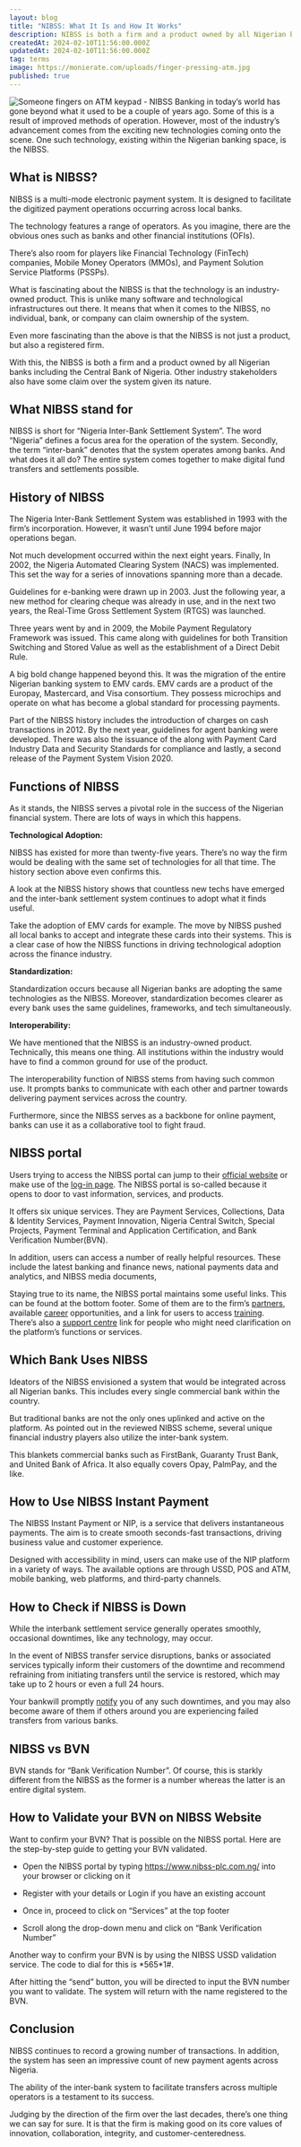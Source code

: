 ```yaml
---
layout: blog
title: "NIBSS: What It Is and How It Works"
description: NIBSS is both a firm and a product owned by all Nigerian banks including the Central Bank of Nigeria. Click to read about both sides of the infrastructure in this article.
createdAt: 2024-02-10T11:56:00.000Z
updatedAt: 2024-02-10T11:56:00.000Z
tag: terms
image: https://monierate.com/uploads/finger-pressing-atm.jpg
published: true
---
```

![Someone fingers on ATM keypad  - NIBSS](https://monierate.com/uploads/finger-pressing-atm.jpg)
Banking in today’s world has gone beyond what it used to be a couple of years ago. Some of this is a result of improved methods of operation. However, most of the industry’s advancement comes from the exciting new technologies coming onto the scene. One such technology, existing within the Nigerian banking space, is the NIBSS.  

## What is NIBSS?
NIBSS is a multi-mode electronic payment system. It is designed to facilitate the digitized payment operations occurring across local banks. 

The technology features a range of operators. As you imagine, there are the obvious ones such as banks and other financial institutions (OFIs). 

There’s also room for players like Financial Technology (FinTech) companies, Mobile Money Operators (MMOs), and Payment Solution Service Platforms (PSSPs). 

What is fascinating about the NIBSS is that the technology is an industry-owned product. This is unlike many software and technological infrastructures out there. It means that when it comes to the NIBSS, no individual, bank, or company can claim ownership of the system. 

Even more fascinating than the above is that the NIBSS is not just a product, but also a registered firm. 

With this, the NIBSS is both a firm and a product owned by all Nigerian banks including the Central Bank of Nigeria. Other industry stakeholders also have some claim over the system given its nature.  


## What NIBSS stand for

NIBSS is short for “Nigeria Inter-Bank Settlement System”. The word “Nigeria” defines a focus area for the operation of the system. Secondly, the term “inter-bank” denotes that the system operates among banks. And what does it all do? The entire system comes together to make digital fund transfers and settlements possible. 


## History of NIBSS

The Nigeria Inter-Bank Settlement System was established in 1993 with the firm’s incorporation. However, it wasn’t until June 1994 before major operations began. 

Not much development occurred within the next eight years. Finally, In 2002, the Nigeria Automated Clearing System (NACS) was implemented. This set the way for a series of innovations spanning more than a decade. 

Guidelines for e-banking were drawn up in 2003. Just the following year, a new method for clearing cheque was already in use, and in the next two years, the Real-Time Gross Settlement System (RTGS) was launched.  

Three years went by and in 2009, the Mobile Payment Regulatory Framework was issued. This came along with guidelines for both Transition Switching and Stored Value as well as the establishment of a Direct Debit Rule. 

A big bold change happened beyond this. It was the migration of the entire Nigerian banking system to EMV cards. EMV cards are a product of the Europay, Mastercard, and Visa consortium. They possess microchips and operate on what has become a global standard for processing payments.  

Part of the NIBSS history includes the introduction of charges on cash transactions in 2012. By the next year, guidelines for agent banking were developed. There was also the issuance of the along with Payment Card Industry Data and Security  Standards for compliance and lastly, a second release of the Payment System Vision 2020. 


## Functions of NIBSS 

As it stands, the NIBSS serves a pivotal role in the success of the Nigerian financial system. There are lots of ways in which this happens.

**Technological Adoption:**

NIBSS has existed for more than twenty-five years. There’s no way the firm would be dealing with the same set of technologies for all that time. The history section above even confirms this.  

A look at the NIBSS history shows that countless new techs have emerged and the inter-bank settlement system continues to adopt what it finds useful. 

Take the adoption of EMV cards for example. The move by NIBSS pushed all local banks to accept and integrate these cards into their systems. This is a clear case of how the NIBSS functions in driving technological adoption across the finance industry. 

**Standardization:**

Standardization occurs because all Nigerian banks are adopting the same technologies as the NIBSS. Moreover, standardization becomes clearer as every bank uses the same guidelines, frameworks, and tech simultaneously.  

**Interoperability:**

We have mentioned that the NIBSS is an industry-owned product. Technically, this means one thing. All institutions within the industry would have to find a common ground for use of the product. 

The interoperability function of NIBSS stems from having such common use. It prompts banks to communicate with each other and partner towards delivering payment services across the country. 

Furthermore, since the NIBSS serves as a backbone for online payment, banks can use it as a collaborative tool to fight fraud.


## NIBSS portal 

Users trying to access the NIBSS portal can jump to their [official website](https://nibss-plc.com.ng/log-in/) or make use of the [log-in page](https://nibss-plc.com.ng/log-in/). The NIBSS portal is so-called because it opens to door to vast information, services, and products. 

It offers six unique services. They are Payment Services, Collections, Data & Identity Services, Payment Innovation, Nigeria Central Switch, Special Projects, Payment Terminal and Application Certification, and Bank Verification Number(BVN).

In addition, users can access a number of really helpful resources. These include the latest banking and finance news, national payments data and analytics, and NIBSS media documents, 

Staying true to its name, the NIBSS portal maintains some useful links. This can be found at the bottom footer. Some of them are to the firm’s [partners](https://nibss-plc.com.ng/partners/), available [career](https://nibss-plc.com.ng/?page_id=495) opportunities, and a link for users to access [training](https://nibss-plc.com.ng/?page_id=495). There’s also a [support centre](https://contactcentre.nibss-plc.com.ng/support/home) link for people who might need clarification on the platform’s functions or services. 


## Which Bank Uses NIBSS

Ideators of the NIBSS envisioned a system that would be integrated across all Nigerian banks. This includes every single commercial bank within the country. 

But traditional banks are not the only ones uplinked and active on the platform. As pointed out in the reviewed NIBSS scheme, several unique financial industry players also utilize the inter-bank system. 

This blankets commercial banks such as FirstBank, Guaranty Trust Bank, and United Bank of Africa. It also equally covers Opay, PalmPay, and the like. 


## How to Use NIBSS Instant Payment

The NIBSS Instant Payment or NIP,  is a service that delivers instantaneous payments. The aim is to create smooth seconds-fast transactions, driving business value and customer experience. 

Designed with accessibility in mind, users can make use of the NIP platform in a variety of ways. The available options are through USSD, POS and ATM, mobile banking, web platforms, and third-party channels. 


## How to Check if NIBSS is Down
While the interbank settlement service generally operates smoothly, occasional downtimes, like any technology, may occur.

In the event of NIBSS transfer service disruptions, banks or associated services typically inform their customers of the downtime and recommend refraining from initiating transfers until the service is restored, which may take up to 2 hours or even a full 24 hours. 

Your bankwill promptly [notify](https://twitter.com/IkejaElectric/status/944554984984719360?lang=en) you of any such downtimes, and you may also become aware of them if others around you are experiencing failed transfers from various banks.

## NIBSS vs BVN 

BVN stands for “Bank Verification Number”. Of course, this is starkly different from the NIBSS as the former is a number whereas the latter is an entire digital system. 


## How to Validate your BVN on NIBSS Website

Want to confirm your BVN? That is possible on the NIBSS portal. Here are the step-by-step guide to getting your BVN validated. 

- Open the NIBSS portal by typing <https://www.nibss-plc.com.ng/> into your browser or clicking on it 

- Register with your details or Login if you have an existing account

- Once in, proceed to click on “Services” at the top footer

- Scroll along the drop-down menu and click on “Bank Verification Number”

Another way to confirm your BVN is by using the NIBSS USSD validation service. The code to dial for this is \*565\*1#. 

After hitting the “send” button, you will be directed to input the BVN number you want to validate. The system will return with the name registered to the BVN. 


## Conclusion
NIBSS continues to record a growing number of transactions. In addition, the system has seen an impressive count of new payment agents across Nigeria. 

The ability of the inter-bank system to facilitate transfers across multiple operators is a testament to its success. 

Judging by the direction of the firm over the last decades, there’s one thing we can say for sure. It is that the firm is making good on its core values of innovation, collaboration, integrity, and customer-centeredness.
